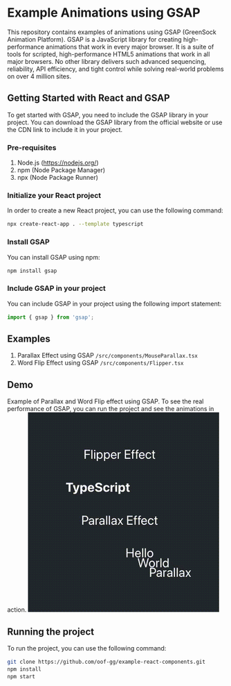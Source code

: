 # Example Animations using GSAP
This repository contains examples of animations using GSAP (GreenSock Animation Platform). GSAP is a JavaScript library for creating high-performance animations that work in every major browser. It is a suite of tools for scripted, high-performance HTML5 animations that work in all major browsers. No other library delivers such advanced sequencing, reliability, API efficiency, and tight control while solving real-world problems on over 4 million sites.

## Getting Started with React and GSAP
To get started with GSAP, you need to include the GSAP library in your project. You can download the GSAP library from the official website or use the CDN link to include it in your project.

### Pre-requisites
1. Node.js (https://nodejs.org/)
2. npm (Node Package Manager)
3. npx (Node Package Runner)

### Initialize your React project
In order to create a new React project, you can use the following command:
```bash
npx create-react-app . --template typescript
```

### Install GSAP
You can install GSAP using npm:
```bash
npm install gsap
```

### Include GSAP in your project
You can include GSAP in your project using the following import statement:
```javascript
import { gsap } from 'gsap';
```

## Examples
1. Parallax Effect using GSAP `/src/components/MouseParallax.tsx`
2. Word Flip Effect using GSAP `/src/components/Flipper.tsx`

## Demo
Example of Parallax and Word Flip effect using GSAP. To see the real performance of GSAP, you can run the project and see the animations in action.
![Parallax and Word Flip](/data/parallax-flipper.gif)

## Running the project
To run the project, you can use the following command:
```bash
git clone https://github.com/oof-gg/example-react-components.git
npm install
npm start
```
